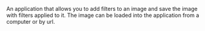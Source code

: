 An application that allows you to add filters to an image and save the image with filters applied to it. The image can be loaded into the application from a computer or by url.
